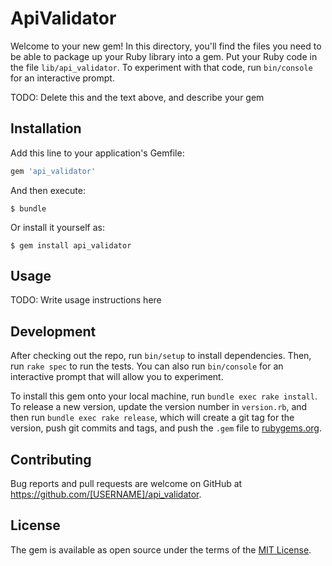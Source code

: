 # ApiValidator

Welcome to your new gem! In this directory, you'll find the files you need to be able to package up your Ruby library into a gem. Put your Ruby code in the file `lib/api_validator`. To experiment with that code, run `bin/console` for an interactive prompt.

TODO: Delete this and the text above, and describe your gem

## Installation

Add this line to your application's Gemfile:

```ruby
gem 'api_validator'
```

And then execute:

    $ bundle

Or install it yourself as:

    $ gem install api_validator

## Usage

TODO: Write usage instructions here

## Development

After checking out the repo, run `bin/setup` to install dependencies. Then, run `rake spec` to run the tests. You can also run `bin/console` for an interactive prompt that will allow you to experiment.

To install this gem onto your local machine, run `bundle exec rake install`. To release a new version, update the version number in `version.rb`, and then run `bundle exec rake release`, which will create a git tag for the version, push git commits and tags, and push the `.gem` file to [rubygems.org](https://rubygems.org).

## Contributing

Bug reports and pull requests are welcome on GitHub at https://github.com/[USERNAME]/api_validator.

## License

The gem is available as open source under the terms of the [MIT License](http://opensource.org/licenses/MIT).
